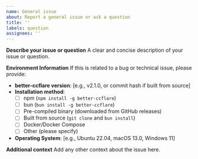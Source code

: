 ```yaml
---
name: General issue
about: Report a general issue or ask a question
title: ''
labels: question
assignees: ''
---
```


**Describe your issue or question**
A clear and concise description of your issue or question.

**Environment Information**
If this is related to a bug or technical issue, please provide:

- **better-ccflare version**: [e.g., v2.1.0, or commit hash if built from source]
- **Installation method**: 
  - [ ] npm (`npm install -g better-ccflare`)
  - [ ] bun (`bun install -g better-ccflare`)
  - [ ] Pre-compiled binary (downloaded from GitHub releases)
  - [ ] Built from source (`git clone` and `bun install`)
  - [ ] Docker/Docker Compose
  - [ ] Other (please specify)
- **Operating System**: [e.g., Ubuntu 22.04, macOS 13.0, Windows 11]

**Additional context**
Add any other context about the issue here.
